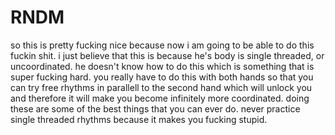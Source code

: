 # RNDM


so this is pretty fucking nice because now i am going to be able
to do this fuckin shit. i just believe that this is because he's body is 
single threaded, or uncoordinated. he doesn't know how to do this which is something that is 
super fucking hard. you really have to do this with both hands so that you
can try  free rhythms in parallell to the second hand which will unlock you and
therefore it will make you become infinitely more coordinated. doing these are some
of the best things that you can ever do. never practice single threaded rhythms because
it makes you fucking stupid.
